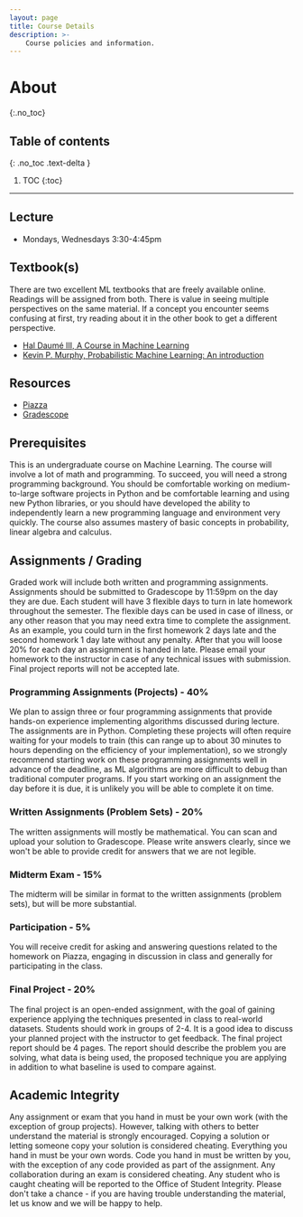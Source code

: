 ```yaml
---
layout: page
title: Course Details
description: >-
    Course policies and information.
---
```


# About
{:.no_toc}

## Table of contents
{: .no_toc .text-delta }

1. TOC
{:toc}

---

## Lecture
- Mondays, Wednesdays 3:30-4:45pm


## Textbook(s)

There are two excellent ML textbooks that are freely available online. Readings will be assigned from both.  There is value in seeing multiple perspectives on the same material. If a concept you encounter seems confusing at first, try reading about it in the other book to get a different perspective.

- [Hal Daumé III, A Course in Machine Learning](http://ciml.info/)
- [Kevin P. Murphy, Probabilistic Machine Learning: An introduction](https://github.com/probml/pml-book/releases/latest/download/book1.pdf)

## Resources

- [Piazza](https://piazza.com/class/krjfpfjr3es38i)
- [Gradescope](https://www.gradescope.com/courses/281746)

## Prerequisites

This is an undergraduate course on Machine Learning.  The course will involve a lot of math and programming.  To succeed, you will need a strong programming background.  You should be comfortable working on medium-to-large software projects in Python and be comfortable learning and using new Python libraries, or you should have developed the ability to independently learn a new programming language and environment very quickly.  The course also assumes mastery of basic concepts in probability, linear algebra and calculus.

## Assignments / Grading

Graded work will include both written and programming assignments. Assignments should be submitted to Gradescope by 11:59pm on the day they are due.  Each student will have 3 flexible days to turn in late homework throughout the semester.  The flexible days can be used in case of illness, or any other reason that you may need extra time to complete the assignment.  As an example, you could turn in the first homework 2 days late and the second homework 1 day late without any penalty. After that you will loose 20% for each day an assignment is handed in late.  Please email your homework to the instructor in case of any technical issues with submission.  Final project reports will not be accepted late.

### Programming Assignments (Projects) - 40%

We plan to assign three or four programming assignments that provide hands-on experience implementing algorithms discussed during lecture.  The assignments are in Python.  Completing these projects will often require waiting for your models to train (this can range up to about 30 minutes to hours depending on the efficiency of your implementation), so we strongly recommend starting work on these programming assignments well in advance of the deadline, as ML algorithms are more difficult to debug than traditional computer programs.  If you start working on an assignment the day before it is due, it is unlikely you will be able to complete it on time.

### Written Assignments (Problem Sets) - 20%

The written assignments will mostly be mathematical.  You can scan and upload your solution to Gradescope.  Please write answers clearly, since we won't be able to provide credit for answers that we are not legible.

### Midterm Exam - 15%

The midterm will be similar in format to the written assignments (problem sets), but will be more substantial.

### Participation - 5%

You will receive credit for asking and answering questions related to the homework on Piazza, engaging in discussion in class and generally for participating in the class.

### Final Project - 20%

The final project is an open-ended assignment, with the goal of gaining experience applying the techniques presented in class to real-world datasets. Students should work in groups of 2-4. It is a good idea to discuss your planned project with the instructor to get feedback. The final project report should be 4 pages. The report should describe the problem you are solving, what data is being used, the proposed technique you are applying in addition to what baseline is used to compare against.

## Academic Integrity

Any assignment or exam that you hand in must be your own work (with the exception of group projects). However, talking with others to better understand the material is strongly encouraged. Copying a solution or letting someone copy your solution is considered cheating. Everything you hand in must be your own words. Code you hand in must be written by you, with the exception of any code provided as part of the assignment. Any collaboration during an exam is considered cheating. Any student who is caught cheating will be reported to the Office of Student Integrity. Please don't take a chance - if you are having trouble understanding the material, let us know and we will be happy to help.
